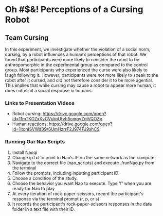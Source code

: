 # Oh #$&! Perceptions of a Cursing Robot
## Team Cursing
In this experiment, we investigate whether the violation of a social norm, cursing, by a robot influences a human’s perceptions of that robot. We found that participants were more likely to consider the robot to be anthropomorphic in the experimental group as compared to the control group. Most participants who experienced the curse were also likely to laugh following it. However, participants were not more likely to speak to the robot after it cursed, and did not therefore consider it to be more agential. This implies that while cursing may cause a robot to appear more human, it does not elicit a social response in humans.

### Links to Presentation Videos
- Robot cursing: https://drive.google.com/open?id=11mTKOZxXvCVulipUtyh5omqyZqjVQOZp
- Human reactions: https://drive.google.com/open?id=1itohISVWd39r6UmHzrrF2J974FJ9xhCS

### Running Our Nao Scripts
1. Install Naoqi 
2. Change ip.txt to point to Nao's IP on the same network as the computer
3. Navigate to the correct file (nao_scripts) and execute ./runNao.py from the terminal
4. Follow the prompts, including inputting participant ID
5. Choose a condition of the study. 
6. Choose the behavior you want Nao to execute. Type 'f' when you are ready for Nao to play
7. At every iteration of rock-paper-scissors, record the participant's response via the terminal prompt (r, p, or s)
8. It records the participant's rock-paper-scissors responses in the data folder in a text file with their ID.
